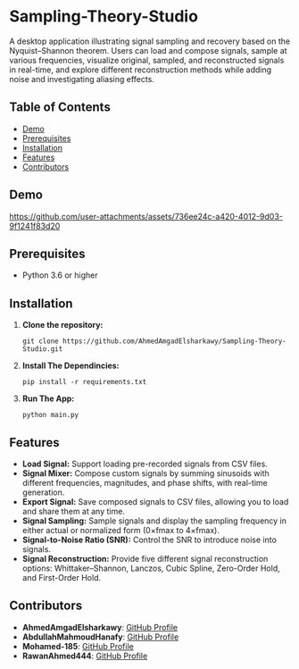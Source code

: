 # Sampling-Theory-Studio
A desktop application illustrating signal sampling and recovery based on the Nyquist–Shannon theorem. Users can load and compose signals, sample at various frequencies, visualize original, sampled, and reconstructed signals in real-time, and explore different reconstruction methods while adding noise and investigating aliasing effects.

## Table of Contents
- [Demo](#demo)
- [Prerequisites](#prerequisites)
- [Installation](#installation)
- [Features](#features)
- [Contributors](#contributors)

## Demo
https://github.com/user-attachments/assets/736ee24c-a420-4012-9d03-9f1241f83d20

## Prerequisites

- Python 3.6 or higher

## Installation

1. **Clone the repository:**

   ``````
   git clone https://github.com/AhmedAmgadElsharkawy/Sampling-Theory-Studio.git
   ``````

2. **Install The Dependincies:**
    ``````
    pip install -r requirements.txt
    ``````

3. **Run The App:**

    ``````
    python main.py
    ``````

## Features

- **Load Signal:** Support loading pre-recorded signals from CSV files.  
- **Signal Mixer:** Compose custom signals by summing sinusoids with different frequencies, magnitudes, and phase shifts, with real-time generation.  
- **Export Signal:** Save composed signals to CSV files, allowing you to load and share them at any time.  
- **Signal Sampling:** Sample signals and display the sampling frequency in either actual or normalized form (0×fmax to 4×fmax).  
- **Signal-to-Noise Ratio (SNR):** Control the SNR to introduce noise into signals.  
- **Signal Reconstruction:** Provide five different signal reconstruction options: Whittaker–Shannon, Lanczos, Cubic Spline, Zero-Order Hold, and First-Order Hold.  




## Contributors
- **AhmedAmgadElsharkawy**: [GitHub Profile](https://github.com/AhmedAmgadElsharkawy)
- **AbdullahMahmoudHanafy**: [GitHub Profile](https://github.com/AbdullahMahmoudHanafy)
- **Mohamed-185**: [GitHub Profile](https://github.com/Mohamed-185)
- **RawanAhmed444**: [GitHub Profile](https://github.com/RawanAhmed444)
